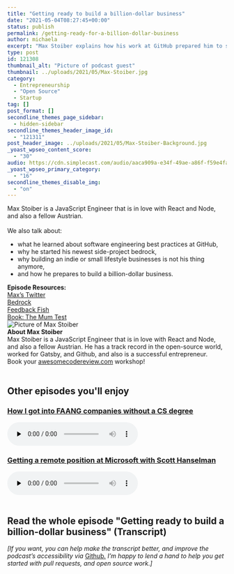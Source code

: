 ```yaml
---
title: "Getting ready to build a billion-dollar business"
date: "2021-05-04T08:27:45+00:00"
status: publish
permalink: /getting-ready-for-a-billion-dollar-business
author: michaela
excerpt: "Max Stoiber explains how his work at GitHub prepared him to start his own billon-dollar business."
type: post
id: 121308
thumbnail_alt: "Picture of podcast guest"
thumbnail: ../uploads/2021/05/Max-Stoiber.jpg
category:
  - Entrepreneurship
  - "Open Source"
  - Startup
tag: []
post_format: []
secondline_themes_page_sidebar:
  - hidden-sidebar
secondline_themes_header_image_id:
  - "121311"
post_header_image: ../uploads/2021/05/Max-Stoiber-Background.jpg
_yoast_wpseo_content_score:
  - "30"
audio: https://cdn.simplecast.com/audio/aaca909a-e34f-49ae-a86f-f59e4fa807f0/episodes/c9aa17f7-c159-456c-bd44-ca609c0ac29c/audio/3eb59a7c-8a65-4a7a-8550-eb374bc57dde/default_tc.mp3
_yoast_wpseo_primary_category:
  - "16"
secondline_themes_disable_img:
  - "on"
---
```


<div class="episode-about">
Max Stoiber is a JavaScript Engineer that is in love with React and Node, and also a fellow Austrian.
<br/> <br/>We also talk about:
<ul>
<li> what he learned about software engineering best practices at GitHub,</li>
<li> why he started his newest side-project bedrock,</li>
<li> why building an indie or small lifestyle businesses is not his thing anymore,</li>
<li> and how he prepares to build a billion-dollar business.</li>
</ul>
</div>
<div class=" episode-links">
<b>Episode Resources:</b><br/>
<a href="https://twitter.com/mxstbr">Max’s Twitter</a><br/>
<a href="https://bedrock.mxstbr.com/">Bedrock</a><br/>
<a href="https://feedback.fish/">Feedback Fish</a><br/>
<a href="https://www.amazon.com/Mom-Test-customers-business-everyone-ebook/dp/B01H4G2J1U/">Book: The Mum Test</a><br/>
</div>

<div class="row pt-2 align-items-center">
<div class="col-4 guest-picture">
<img src="../uploads/2021/05/Max-Stoiber.jpg" alt="Picture of Max Stoiber"/>
</div>
<div class="col-8 guest-about">
<b>About Max Stoiber</b><br/>
Max Stoiber is a JavaScript Engineer that is in love with React and Node, and also a fellow Austrian. He has a track record in the open-source world, worked for Gatsby, and Github, and also is a successful entrepreneur.
</div>
</div>

<div class="sponsorship">
Book your <a href="https://www.michaelagreiler.com/workshops">awesomecodereview.com</a> workshop!
</div> 

<br/>
<div>
  <h2>Other episodes you'll enjoy</h2>
    <div class="row-md-6">
      <div class="row g-0 border rounded overflow-hidden flex-md-row mb-4 shadow-sm h-md-250 position-relative">
          <div class="col p-4 d-flex flex-column position-static">
            <h3 class="mb-0"><a href="https://software-engineering-unlocked.com/faang-job-without-cs-degree/">How I got into FAANG companies without a CS degree</a></h3>
  <audio controls preload="none">
                <source src="https://cdn.simplecast.com/audio/aaca909a-e34f-49ae-a86f-f59e4fa807f0/episodes/2ec3af9e-9a17-4ccd-95df-0e9b1a03ecc6/audio/66ec2bf9-b1d0-4ae3-868e-9017bb8cc4ee/default_tc.mp3" />
              </audio>
          </div>
        </div>
      </div>
    <div class="row-md-6">
      <div class="row g-0 border rounded overflow-hidden flex-md-row mb-4 shadow-sm h-md-250 position-relative">
          <div class="col p-4 d-flex flex-column position-static">
            <h3 class="mb-0"><a href="https://software-engineering-unlocked.com/episode-2-scott-hanselman/">Getting a remote position at Microsoft with Scott Hanselman</a></h3>
  <audio controls preload="none">
                <source src="https://cdn.simplecast.com/audio/aaca90/aaca909a-e34f-49ae-a86f-f59e4fa807f0/b94c57a5-9afe-4853-be2f-b4d147fb62bf/scott_episode2_ready_tc.mp3" />
              </audio>
          </div>
        </div>
      </div>
</div>
<br/>

## Read the whole episode "Getting ready to build a billion-dollar business" (Transcript)

_\[If you want, you can help make the transcript better, and improve the podcast’s accessibility via_ [Github](https://github.com/mgreiler/se-unlocked/tree/master/Transcripts)_[.](https://github.com/mgreiler/se-unlocked/tree/master/Transcripts) I’m happy to lend a hand to help you get started with pull requests, and open source work.\]_
